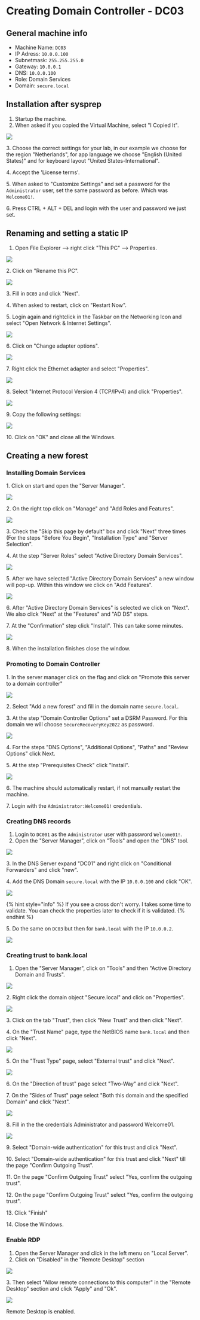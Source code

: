 # Creating Domain Controller - DC03

## General machine info

* Machine Name: `DC03`
* IP Adress: `10.0.0.100`
* Subnetmask: `255.255.255.0`
* Gateway: `10.0.0.1`
* DNS: `10.0.0.100`
* Role: Domain Services
* Domain: `secure.local`

## Installation after sysprep

1. Startup the machine.
2. When asked if you copied the Virtual Machine, select "I Copied It".

![](<../../../.gitbook/assets/afbeelding (17) (1) (1).png>)

3\. Choose the correct settings for your lab, in our example we choose for the region "Netherlands", for app language we choose "English (United States)" and for keyboard layout "United States-International".

4\. Accept the 'License terms'.

5\. When asked to "Customize Settings" and set a password for the `Administrator` user, set the same password as before. Which was `Welcome01!`.

6\. Press CTRL + ALT + DEL and login with the user and password we just set.

## Renaming and setting a static IP

1. &#x20;Open File Explorer --> right click "This PC" --> Properties.

![](<../../../.gitbook/assets/afbeelding (19) (1) (1).png>)

2\.  Click on "Rename this PC".

![](<../../../.gitbook/assets/afbeelding (26) (1).png>)

3\. Fill in `DC03` and click "Next".

4\. When asked to restart, click on "Restart Now".

5\. Login again and rightclick in the Taskbar on the Networking Icon and select "Open Network & Internet Settings".

![](<../../../.gitbook/assets/afbeelding (25).png>)

6\. Click on "Change adapter options".

![](<../../../.gitbook/assets/afbeelding (36) (1).png>)

7\. Right click the Ethernet adapter and select "Properties".

![](<../../../.gitbook/assets/afbeelding (38) (1) (1) (1).png>)

8\. Select "Internet Protocol Version 4 (TCP/IPv4) and click "Properties".

![](<../../../.gitbook/assets/afbeelding (9).png>)

9\. Copy the following settings:

![](<../../../.gitbook/assets/afbeelding (17) (1).png>)

10\. Click on "OK" and close all the Windows.

## Creating a new forest

### Installing Domain Services

1\. Click on start and open the "Server Manager".

![](../../../.gitbook/assets/spaces-PqGbN7FCY7Xh4OkOtvin-uploads-git-blob-d24564630f70497fba35b7d1a7c867dca7be3db1-image.png)

2\. On the right top click on "Manage" and "Add Roles and Features".

![](<../../../.gitbook/assets/spaces-PqGbN7FCY7Xh4OkOtvin-uploads-git-blob-8b4c50fab8563bed5db78c47f290d256b40e6f66-afbeelding (81).png>)

3\. Check the "Skip this page by default" box and click "Next" three times (For the steps "Before You Begin", "Installation Type" and "Server Selection".

4\. At the step "Server Roles" select "Active Directory Domain Services".

![](../../../.gitbook/assets/spaces-PqGbN7FCY7Xh4OkOtvin-uploads-git-blob-031a92373fc86b3497aaedf7a2a0c84f5f32b0cf-afbeelding.png)

5\. After we have selected "Active Directory Domain Services" a new window will pop-up. Within this window we click on "Add Features".

![](../../../.gitbook/assets/spaces-PqGbN7FCY7Xh4OkOtvin-uploads-git-blob-135915c3c2bd3334789e52e3c4f29e78fbc8c195-afbeelding.png)

6\. After "Active Directory Domain Services" is selected we click on "Next". We also click "Next" at the "Features" and "AD DS" steps.

7\. At the "Confirmation" step click "Install". This can take some minutes.

![](../../../.gitbook/assets/spaces-PqGbN7FCY7Xh4OkOtvin-uploads-git-blob-7fcaf057403592aed790535c2f27f12930cbf2f6-afbeelding.png)

8\. When the installation finishes close the window.

### Promoting to Domain Controller

1\. In the server manager click on the flag and click on "Promote this server to a domain controller"

![](<../../../.gitbook/assets/image (17) (1) (1) (1) (1) (1) (1) (1).png>)

2\. Select "Add a new forest" and fill in the domain name `secure.local`.

3\. At the step "Domain Controller Options" set a DSRM Password. For this domain we will choose `SecureRecoveryKey2022` as password.

![](<../../../.gitbook/assets/image (55) (1) (1) (1) (1) (1) (1).png>)

4\. For the steps "DNS Options", "Additional Options", "Paths" and "Review Options" click Next.

5\. At the step "Prerequisites Check" click "Install".

![](<../../../.gitbook/assets/image (30) (1).png>)

6\. The machine should automatically restart, if not manually restart the machine.

7\. Login with the `Administrator:Welcome01!` credentials.

### Creating DNS records

1. Login to `DC001` as the `Administrator` user with password `Welcome01!`.
2. Open the "Server Manager", click on "Tools" and open the "DNS" tool.

![](<../../../.gitbook/assets/image (4) (1).png>)

3\. In the DNS Server expand "DC01" and right click on "Conditional Forwarders" and click "new".

4\. Add the DNS Domain `secure.local` with the IP `10.0.0.100` and click "OK".&#x20;

![](<../../../.gitbook/assets/image (66) (1) (1) (1) (1) (1) (1).png>)

{% hint style="info" %}
If you see a cross don't worry. I takes some time to validate. You can check the properties later to check if it is validated.
{% endhint %}

5\. Do the same on `DC03` but then for `bank.local` with the IP `10.0.0.2`.

![](<../../../.gitbook/assets/image (54) (1) (1) (1) (1) (1).png>)

### Creating trust to bank.local

1. Open the "Server Manager", click on "Tools" and then "Active Directory Domain and Trusts".

![](<../../../.gitbook/assets/image (20) (1) (1) (1) (1).png>)

2\. Right click the domain object "Secure.local" and click on "Properties".

![](<../../../.gitbook/assets/image (33) (1) (1).png>)

3\. Click on the tab "Trust", then click "New Trust" and then click "Next".

4\. On the "Trust Name" page, type the NetBIOS name `bank.local` and then click "Next".

![](<../../../.gitbook/assets/image (65) (1) (1) (1) (1).png>)

5\. On the "Trust Type" page, select "External trust" and click "Next".

![](<../../../.gitbook/assets/image (61) (1) (1) (1) (1) (1) (1).png>)

6\. On the "Direction of trust" page select "Two-Way" and click "Next".

7\. On the "Sides of Trust" page select "Both this domain and the specified Domain" and click "Next".

![](<../../../.gitbook/assets/image (51).png>)

8\. Fill in the the credentials Administrator and password Welcome01.

![](<../../../.gitbook/assets/image (3) (1).png>)

9\. Select "Domain-wide authentication" for this trust and click "Next".&#x20;

10\. Select "Domain-wide authentication" for this trust and click "Next" till the page "Confirm Outgoing Trust".

11\. On the page "Confirm Outgoing Trust" select "Yes, confirm the outgoing trust".

12\. On the page "Confirm Outgoing Trust" select "Yes, confirm the outgoing trust".

13\. Click "Finish"

14\. Close the Windows.

### Enable RDP

1. Open the Server Manager and click in the left menu on "Local Server".
2. Click on "Disabled" in the "Remote Desktop" section

![](<../../../.gitbook/assets/image (63) (1) (1) (1) (1).png>)

3\. Then select "Allow remote connections to this computer" in the "Remote Desktop" section and click "Apply" and "Ok".

![](<../../../.gitbook/assets/image (72) (1) (1) (1) (1).png>)

Remote Desktop is enabled.
